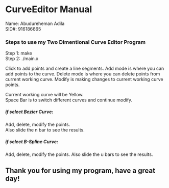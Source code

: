 # CurveEditor Manual
Name: Abudureheman Adila  
SID#: 916186665  
### Steps to use my Two Dimentional Curve Editor Program  
Step 1: make  
Step 2: ./main.x

Click to add points and create a line segments.
Add mode is where you can add points to the curve.
Delete mode is where you can delete points from current working curve.
Modify is making changes to current working curve points.

Current working curve will be Yellow.  
Space Bar is to switch different curves and continue modify.  

##### if select Bezier Curve:  
 Add, delete, modify the points.  
 Also slide the n bar to see the results.  

##### if select B-Spline Curve:  
Add, delete, modify the points.
Also slide the u bars to see the results.

## Thank you for using my program, have a great day!

